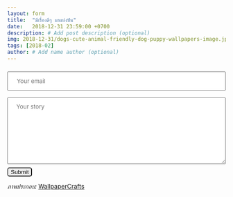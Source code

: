 ```yaml
---
layout: form
title:  "มีเรื่องดีๆ มาแบ่งปัน"
date:   2018-12-31 23:59:00 +0700
description: # Add post description (optional)
img: 2018-12-31/dogs-cute-animal-friendly-dog-puppy-wallpapers-image.jpg # Add image post (optional)
tags: [2018-02]
author: # Add name author (optional)
---
```

<form method="POST" action="https://formspree.io/odd.daboss@sdee.co">
  <input type="hidden" name="_cc" value="udomsakodd+0lyy5tuobtt3xjl1mhw2@boards.trello.com" />
  <input type="hidden" name="_next" value="//whatsgood.sdee.co/about/" />
  <input type="email" name="email" required placeholder="Your email" style="font-family:inherit;width:100%;padding:12px 20px;margin:8px 0;">
  <br>
  <textarea name="message" rows="8" required placeholder="Your story" style="font-family:inherit;width:100%;padding:12px 20px;margin:8px 0;"></textarea><br>
  <button type="submit" style="border-radius: 5px;">Submit</button>
</form>

*ภาพประกอบ:* [WallpaperCrafts](https://wallpaperscraft.com/)
